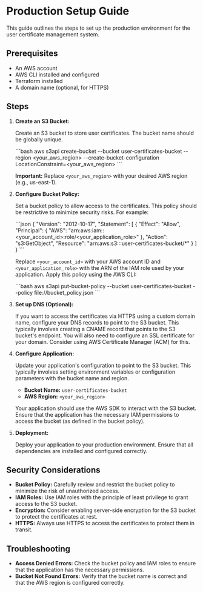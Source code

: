 # Production Setup Guide

This guide outlines the steps to set up the production environment for the user certificate management system.

## Prerequisites

*   An AWS account
*   AWS CLI installed and configured
*   Terraform installed
*   A domain name (optional, for HTTPS)

## Steps

1.  **Create an S3 Bucket:**

    Create an S3 bucket to store user certificates.  The bucket name should be globally unique.

    \`\`\`bash
    aws s3api create-bucket --bucket user-certificates-bucket --region <your_aws_region> --create-bucket-configuration LocationConstraint=<your_aws_region>
    \`\`\`

    **Important:** Replace `<your_aws_region>` with your desired AWS region (e.g., us-east-1).

2.  **Configure Bucket Policy:**

    Set a bucket policy to allow access to the certificates.  This policy should be restrictive to minimize security risks.  For example:

    \`\`\`json
    {
      "Version": "2012-10-17",
      "Statement": [
        {
          "Effect": "Allow",
          "Principal": {
            "AWS": "arn:aws:iam::<your_account_id>:role/<your_application_role>"
          },
          "Action": "s3:GetObject",
          "Resource": "arn:aws:s3:::user-certificates-bucket/*"
        }
      ]
    }
    \`\`\`

    Replace `<your_account_id>` with your AWS account ID and `<your_application_role>` with the ARN of the IAM role used by your application.  Apply this policy using the AWS CLI:

    \`\`\`bash
    aws s3api put-bucket-policy --bucket user-certificates-bucket --policy file://bucket_policy.json
    \`\`\`

3.  **Set up DNS (Optional):**

    If you want to access the certificates via HTTPS using a custom domain name, configure your DNS records to point to the S3 bucket.  This typically involves creating a CNAME record that points to the S3 bucket's endpoint.  You will also need to configure an SSL certificate for your domain.  Consider using AWS Certificate Manager (ACM) for this.

4.  **Configure Application:**

    Update your application's configuration to point to the S3 bucket.  This typically involves setting environment variables or configuration parameters with the bucket name and region.

    *   **Bucket Name:** `user-certificates-bucket`
    *   **AWS Region:** `<your_aws_region>`

    Your application should use the AWS SDK to interact with the S3 bucket.  Ensure that the application has the necessary IAM permissions to access the bucket (as defined in the bucket policy).

5.  **Deployment:**

    Deploy your application to your production environment.  Ensure that all dependencies are installed and configured correctly.

## Security Considerations

*   **Bucket Policy:**  Carefully review and restrict the bucket policy to minimize the risk of unauthorized access.
*   **IAM Roles:**  Use IAM roles with the principle of least privilege to grant access to the S3 bucket.
*   **Encryption:**  Consider enabling server-side encryption for the S3 bucket to protect the certificates at rest.
*   **HTTPS:**  Always use HTTPS to access the certificates to protect them in transit.

## Troubleshooting

*   **Access Denied Errors:**  Check the bucket policy and IAM roles to ensure that the application has the necessary permissions.
*   **Bucket Not Found Errors:**  Verify that the bucket name is correct and that the AWS region is configured correctly.
